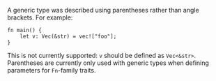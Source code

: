 A generic type was described using parentheses rather than angle brackets.
For example:

```compile_fail,E0214
fn main() {
    let v: Vec(&str) = vec!["foo"];
}
```

This is not currently supported: `v` should be defined as `Vec<&str>`.
Parentheses are currently only used with generic types when defining parameters
for `Fn`-family traits.
